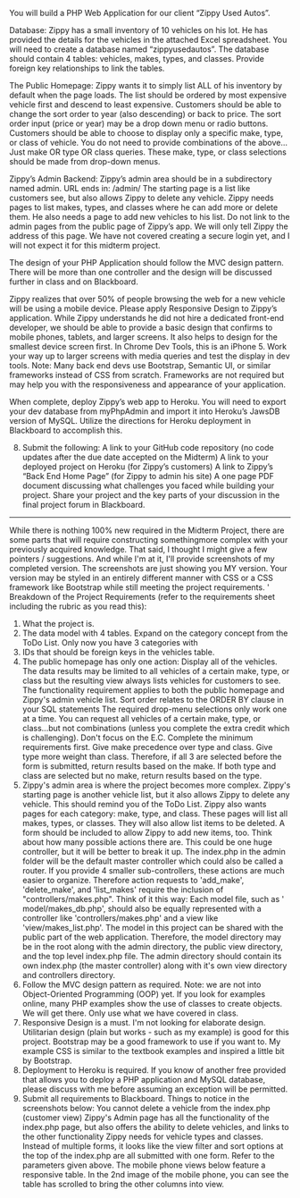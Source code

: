 You will build a PHP Web Application for our client “Zippy Used Autos”.

Database:
Zippy has a small inventory of 10 vehicles on his lot. He has provided the details for the vehicles in the attached
Excel spreadsheet. You will need to create a database named “zippyusedautos”. The database should contain 4 tables:
vehicles, makes, types, and classes. Provide foreign key relationships to link the tables.

The Public Homepage:
Zippy wants it to simply list ALL of his inventory by default when the page loads. The list should be ordered by most
expensive vehicle first and descend to least expensive. Customers should be able to change the sort order to year (also
descending) or back to price. The sort order input (price or year) may be a drop down menu or radio buttons. Customers
should be able to choose to display only a specific make, type, or class of vehicle. You do not need to provide
combinations of the above... Just make OR type OR class queries. These make, type, or class selections should be made
from drop-down menus.

Zippy’s Admin Backend:
Zippy’s admin area should be in a subdirectory named admin. URL ends in: /admin/ The starting page is a list like
customers see, but also allows Zippy to delete any vehicle. Zippy needs pages to list makes, types, and classes where he
can add more or delete them. He also needs a page to add new vehicles to his list. Do not link to the admin pages from
the public page of Zippy’s app. We will only tell Zippy the address of this page. We have not covered creating a secure
login yet, and I will not expect it for this midterm project.

The design of your PHP Application should follow the MVC design pattern. There will be more than one controller and the
design will be discussed further in class and on Blackboard.

Zippy realizes that over 50% of people browsing the web for a new vehicle will be using a mobile device. Please apply
Responsive Design to Zippy’s application. While Zippy understands he did not hire a dedicated front-end developer, we
should be able to provide a basic design that confirms to mobile phones, tablets, and larger screens. It also helps to
design for the smallest device screen first. In Chrome Dev Tools, this is an iPhone 5. Work your way up to larger
screens with media queries and test the display in dev tools. Note: Many back end devs use Bootstrap, Semantic UI, or
similar frameworks instead of CSS from scratch. Frameworks are not required but may help you with the responsiveness and
appearance of your application.

When complete, deploy Zippy’s web app to Heroku. You will need to export your dev database from myPhpAdmin and import it
into Heroku’s JawsDB version of MySQL. Utilize the directions for Heroku deployment in Blackboard to accomplish this.

8)    Submit the following:
A link to your GitHub code repository (no code updates after the due date accepted on the Midterm)
A link to your deployed project on Heroku (for Zippy’s customers)
A link to Zippy’s “Back End Home Page” (for Zippy to admin his site)
A one page PDF document discussing what challenges you faced while building your project. Share your project and the key
parts of your discussion in the final project forum in Blackboard.


-----------------------------------------------------------------------------------------------------------------------------------


While there is nothing 100% new required in the Midterm Project, there are some parts that will require constructing
somethingmore complex with your previously acquired knowledge. That said, I thought I might give a few pointers /
suggestions. And while I'm at it, I'll provide screenshots of my completed version. The screenshots are just showing you
MY version. Your version may be styled in an entirely different manner with CSS or a CSS framework like Bootstrap while
still meeting the project requirements. '
Breakdown of the Project Requirements (refer to the requirements sheet including the rubric as you read this):

1) What the project is.
2) The data model with 4 tables. Expand on the category concept from the ToDo List. Only now you have 3 categories with
3) IDs that should be foreign keys in the vehicles table.
4) The public homepage has only one action: Display all of the vehicles. The data results may be limited to all vehicles
   of a certain make, type, or class but the resulting view always lists vehicles for customers to see. The
   functionality requirement applies to both the public homepage and Zippy's admin vehicle list. Sort order relates to
   the ORDER BY clause in your SQL statements The required drop-menu selections only work one at a time. You can request
   all vehicles of a certain make, type, or class...but not combinations (unless you complete the extra credit which is
   challenging). Don't focus on the E.C. Complete the minimum requirements first. Give make precedence over type and
   class. Give type more weight than class. Therefore, if all 3 are selected before the form is submitted, return
   results based on the make. If both type and class are selected but no make, return results based on the type.
5) Zippy's admin area is where the project becomes more complex. Zippy's starting page is another vehicle list, but it
   also allows Zippy to delete any vehicle. This should remind you of the ToDo List. Zippy also wants pages for each
   category: make, type, and class. These pages will list all makes, types, or classes. They will also allow list items
   to be deleted. A form should be included to allow Zippy to add new items, too. Think about how many possible actions
   there are. This could be one huge controller, but it will be better to break it up. The index.php in the admin folder
   will be the default master controller which could also be called a router. If you provide 4 smaller sub-controllers,
   these actions are much easier to organize. Therefore action requests to 'add_make', 'delete_make', and 'list_makes'
   require the inclusion of "controllers/makes.php". Think of it this way: Each model file, such as '
   model/makes_db.php', should also be equally represented with a controller like 'controllers/makes.php' and a view
   like 'view/makes_list.php'. The model in this project can be shared with the public part of the web application.
   Therefore, the model directory may be in the root along with the admin directory, the public view directory, and the
   top level index.php file. The admin directory should contain its own index.php (the master controller) along with
   it's own view directory and controllers directory.
6) Follow the MVC design pattern as required. Note: we are not into Object-Oriented Programming (OOP) yet. If you look
   for examples online, many PHP examples show the use of classes to create objects. We will get there. Only use what we
   have covered in class.
7) Responsive Design is a must. I'm not looking for elaborate design. Utilitarian design (plain but works - such as my
   example) is good for this project. Bootstrap may be a good framework to use if you want to. My example CSS is similar
   to the textbook examples and inspired a little bit by Bootstrap.
8) Deployment to Heroku is required. If you know of another free provided that allows you to deploy a PHP application
   and MySQL database, please discuss with me before assuming an exception will be permitted.
9) Submit all requirements to Blackboard. Things to notice in the screenshots below:
   You cannot delete a vehicle from the index.php (customer view)
   Zippy's Admin page has all the functionality of the index.php page, but also offers the ability to delete vehicles,
   and links to the other functionality Zippy needs for vehicle types and classes. Instead of multiple forms, it looks
   like the view filter and sort options at the top of the index.php are all submitted with one form. Refer to the
   parameters given above. The mobile phone views below feature a responsive table. In the 2nd image of the mobile
   phone, you can see the table has scrolled to bring the other columns into view.